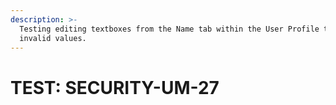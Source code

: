 ```yaml
---
description: >-
  Testing editing textboxes from the Name tab within the User Profile tab with
  invalid values.
---
```


# TEST: SECURITY-UM-27

